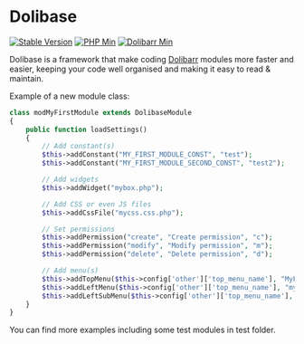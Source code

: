 # Dolibase

[![Stable Version](https://img.shields.io/badge/stable-v1.7.0-brightgreen.svg)](https://github.com/AXeL-dev/dolibase/releases/tag/v1.7.0)
[![PHP Min](https://img.shields.io/badge/PHP-%3E%3D%205.0-blue.svg)](https://github.com/php)
[![Dolibarr Min](https://img.shields.io/badge/Dolibarr-%3E%3D%203.8.x-orange.svg)](https://github.com/Dolibarr/dolibarr)

Dolibase is a framework that make coding [Dolibarr](https://github.com/Dolibarr/dolibarr) modules more faster and easier, keeping your code well organised and making it easy to read & maintain.

Example of a new module class:

```php
class modMyFirstModule extends DolibaseModule
{
	public function loadSettings()
	{
		// Add constant(s)
		$this->addConstant("MY_FIRST_MODULE_CONST", "test");
		$this->addConstant("MY_FIRST_MODULE_SECOND_CONST", "test2");

		// Add widgets
		$this->addWidget("mybox.php");

		// Add CSS or even JS files
		$this->addCssFile("mycss.css.php");

		// Set permissions
		$this->addPermission("create", "Create permission", "c");
		$this->addPermission("modify", "Modify permission", "m");
		$this->addPermission("delete", "Delete permission", "d");

		// Add menu(s)
		$this->addTopMenu($this->config['other']['top_menu_name'], "MyFirstMenu", "/myfirstmodule/index.php?test=1");
		$this->addLeftMenu($this->config['other']['top_menu_name'], "myleftmenu", "MyLeftMenu", "/myfirstmodule/index.php?test=2");
		$this->addLeftSubMenu($this->config['other']['top_menu_name'], "myleftmenu", "mysubleftmenu", "MySubLeftMenu", "/myfirstmodule/index.php?test=3");
	}
}
```

You can find more examples including some test modules in test folder.
